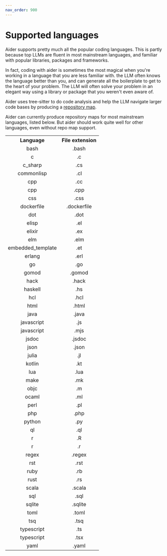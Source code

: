 ```yaml
---
nav_order: 900
---
```

# Supported languages

Aider supports pretty much all the popular coding languages.
This is partly because top LLMs are fluent in most mainstream languages,
and familiar with popular libraries, packages and frameworks.

In fact, coding with aider is sometimes the most magical
when you're working in a language that you
are less familiar with.
the LLM often knows the language better than you,
and can generate all the boilerplate to get to the heart of your
problem.
The LLM will often solve your problem in an elegant way
using a library or package that you weren't even aware of.

Aider uses tree-sitter to do code analysis and help
the LLM navigate larger code bases by producing
a [repository map](https://aider.chat/docs/repomap.html).

Aider can currently produce repository maps for most mainstream languages, listed below.
But aider should work quite well for other languages, even without repo map support.

<table>
<tr>
  <th>
    Language
  </th>
  <th>
    File extension
  </th>
</tr>
<!--[[[cog
from aider.repomap import get_supported_languages_md
cog.out(get_supported_languages_md())
]]]-->
<tr><td style="text-align: center;">bash                </td>
<td style="text-align: center;">.bash               </td>
</tr><tr><td style="text-align: center;">c                   </td>
<td style="text-align: center;">.c                  </td>
</tr><tr><td style="text-align: center;">c_sharp             </td>
<td style="text-align: center;">.cs                 </td>
</tr><tr><td style="text-align: center;">commonlisp          </td>
<td style="text-align: center;">.cl                 </td>
</tr><tr><td style="text-align: center;">cpp                 </td>
<td style="text-align: center;">.cc                 </td>
</tr><tr><td style="text-align: center;">cpp                 </td>
<td style="text-align: center;">.cpp                </td>
</tr><tr><td style="text-align: center;">css                 </td>
<td style="text-align: center;">.css                </td>
</tr><tr><td style="text-align: center;">dockerfile          </td>
<td style="text-align: center;">.dockerfile         </td>
</tr><tr><td style="text-align: center;">dot                 </td>
<td style="text-align: center;">.dot                </td>
</tr><tr><td style="text-align: center;">elisp               </td>
<td style="text-align: center;">.el                 </td>
</tr><tr><td style="text-align: center;">elixir              </td>
<td style="text-align: center;">.ex                 </td>
</tr><tr><td style="text-align: center;">elm                 </td>
<td style="text-align: center;">.elm                </td>
</tr><tr><td style="text-align: center;">embedded_template   </td>
<td style="text-align: center;">.et                 </td>
</tr><tr><td style="text-align: center;">erlang              </td>
<td style="text-align: center;">.erl                </td>
</tr><tr><td style="text-align: center;">go                  </td>
<td style="text-align: center;">.go                 </td>
</tr><tr><td style="text-align: center;">gomod               </td>
<td style="text-align: center;">.gomod              </td>
</tr><tr><td style="text-align: center;">hack                </td>
<td style="text-align: center;">.hack               </td>
</tr><tr><td style="text-align: center;">haskell             </td>
<td style="text-align: center;">.hs                 </td>
</tr><tr><td style="text-align: center;">hcl                 </td>
<td style="text-align: center;">.hcl                </td>
</tr><tr><td style="text-align: center;">html                </td>
<td style="text-align: center;">.html               </td>
</tr><tr><td style="text-align: center;">java                </td>
<td style="text-align: center;">.java               </td>
</tr><tr><td style="text-align: center;">javascript          </td>
<td style="text-align: center;">.js                 </td>
</tr><tr><td style="text-align: center;">javascript          </td>
<td style="text-align: center;">.mjs                </td>
</tr><tr><td style="text-align: center;">jsdoc               </td>
<td style="text-align: center;">.jsdoc              </td>
</tr><tr><td style="text-align: center;">json                </td>
<td style="text-align: center;">.json               </td>
</tr><tr><td style="text-align: center;">julia               </td>
<td style="text-align: center;">.jl                 </td>
</tr><tr><td style="text-align: center;">kotlin              </td>
<td style="text-align: center;">.kt                 </td>
</tr><tr><td style="text-align: center;">lua                 </td>
<td style="text-align: center;">.lua                </td>
</tr><tr><td style="text-align: center;">make                </td>
<td style="text-align: center;">.mk                 </td>
</tr><tr><td style="text-align: center;">objc                </td>
<td style="text-align: center;">.m                  </td>
</tr><tr><td style="text-align: center;">ocaml               </td>
<td style="text-align: center;">.ml                 </td>
</tr><tr><td style="text-align: center;">perl                </td>
<td style="text-align: center;">.pl                 </td>
</tr><tr><td style="text-align: center;">php                 </td>
<td style="text-align: center;">.php                </td>
</tr><tr><td style="text-align: center;">python              </td>
<td style="text-align: center;">.py                 </td>
</tr><tr><td style="text-align: center;">ql                  </td>
<td style="text-align: center;">.ql                 </td>
</tr><tr><td style="text-align: center;">r                   </td>
<td style="text-align: center;">.R                  </td>
</tr><tr><td style="text-align: center;">r                   </td>
<td style="text-align: center;">.r                  </td>
</tr><tr><td style="text-align: center;">regex               </td>
<td style="text-align: center;">.regex              </td>
</tr><tr><td style="text-align: center;">rst                 </td>
<td style="text-align: center;">.rst                </td>
</tr><tr><td style="text-align: center;">ruby                </td>
<td style="text-align: center;">.rb                 </td>
</tr><tr><td style="text-align: center;">rust                </td>
<td style="text-align: center;">.rs                 </td>
</tr><tr><td style="text-align: center;">scala               </td>
<td style="text-align: center;">.scala              </td>
</tr><tr><td style="text-align: center;">sql                 </td>
<td style="text-align: center;">.sql                </td>
</tr><tr><td style="text-align: center;">sqlite              </td>
<td style="text-align: center;">.sqlite             </td>
</tr><tr><td style="text-align: center;">toml                </td>
<td style="text-align: center;">.toml               </td>
</tr><tr><td style="text-align: center;">tsq                 </td>
<td style="text-align: center;">.tsq                </td>
</tr><tr><td style="text-align: center;">typescript          </td>
<td style="text-align: center;">.ts                 </td>
</tr><tr><td style="text-align: center;">typescript          </td>
<td style="text-align: center;">.tsx                </td>
</tr><tr><td style="text-align: center;">yaml                </td>
<td style="text-align: center;">.yaml               </td>
</tr>
<!--[[[end]]]-->

</table>
